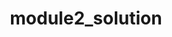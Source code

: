 # module2_solution
<title> responsive layout </title> <style>
{*
Box-size: border-box;
}
h1 {
Text-align: center;
margin-bottom: 60px;
}
p {
Border: 1px solid black;
Background-color: gray;
Width: 90%;
Height: 150px;
Margin-right: auto;
Margin-left: auto;
Font-family: Helvetica;
White color;
}
.font1 {
Grid-auto-flow: row;
Background-color: # 0000FF
}
.row {
Align-content: center;
Width: 60%;
Elevation: 150%;
}
@ Media (min-width: 1200px;) {
.col-lg-1, .col-lg-2, .col-lg-3 {
float: left;
Border: 1px solid black;
}
.col-lg-1 {
Width: 33.33%;
} .col-lg-2 {
Width: 66.66%;
} .col-lg-3 {
Width: 99.99%;
}
}

@ Media (min-width: 1200px;) {
.col-md-1, .col-md-2, .col-md-3 {
float: left;
Border: 1px solid black;
}
.col-md-1 {
Width: 33.33%;
} .col-md-2 {
Width: 66.66%;
} .col-md-3 {
Width: 99.99%;
}
}

</style>
